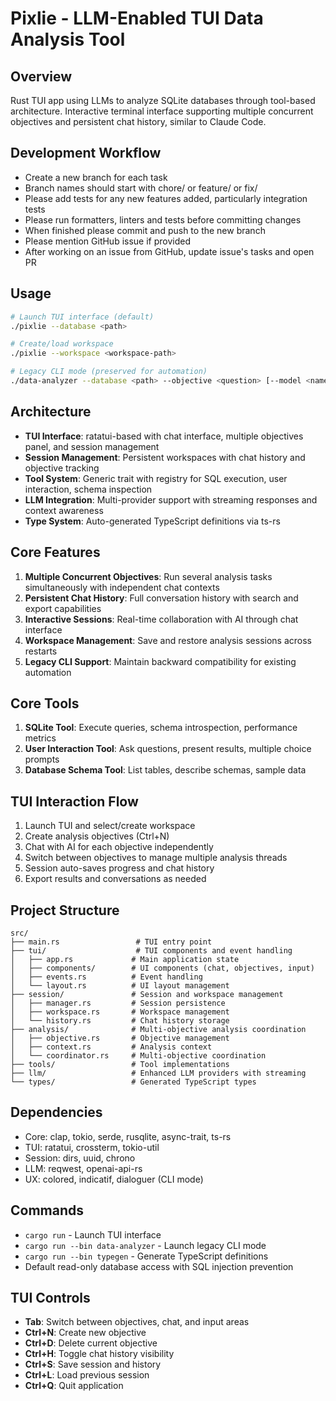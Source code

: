 # Pixlie - LLM-Enabled TUI Data Analysis Tool

## Overview
Rust TUI app using LLMs to analyze SQLite databases through tool-based architecture. Interactive terminal interface supporting multiple concurrent objectives and persistent chat history, similar to Claude Code.

## Development Workflow
- Create a new branch for each task
- Branch names should start with chore/ or feature/ or fix/
- Please add tests for any new features added, particularly integration tests
- Please run formatters, linters and tests before committing changes
- When finished please commit and push to the new branch
- Please mention GitHub issue if provided
- After working on an issue from GitHub, update issue's tasks and open PR

## Usage
```bash
# Launch TUI interface (default)
./pixlie --database <path>

# Create/load workspace
./pixlie --workspace <workspace-path>

# Legacy CLI mode (preserved for automation)
./data-analyzer --database <path> --objective <question> [--model <name>] [--max-iterations <n>]
```

## Architecture
- **TUI Interface**: ratatui-based with chat interface, multiple objectives panel, and session management
- **Session Management**: Persistent workspaces with chat history and objective tracking
- **Tool System**: Generic trait with registry for SQL execution, user interaction, schema inspection
- **LLM Integration**: Multi-provider support with streaming responses and context awareness
- **Type System**: Auto-generated TypeScript definitions via ts-rs

## Core Features
1. **Multiple Concurrent Objectives**: Run several analysis tasks simultaneously with independent chat contexts
2. **Persistent Chat History**: Full conversation history with search and export capabilities
3. **Interactive Sessions**: Real-time collaboration with AI through chat interface
4. **Workspace Management**: Save and restore analysis sessions across restarts
5. **Legacy CLI Support**: Maintain backward compatibility for existing automation

## Core Tools
1. **SQLite Tool**: Execute queries, schema introspection, performance metrics
2. **User Interaction Tool**: Ask questions, present results, multiple choice prompts
3. **Database Schema Tool**: List tables, describe schemas, sample data

## TUI Interaction Flow
1. Launch TUI and select/create workspace
2. Create analysis objectives (Ctrl+N)
3. Chat with AI for each objective independently
4. Switch between objectives to manage multiple analysis threads
5. Session auto-saves progress and chat history
6. Export results and conversations as needed

## Project Structure
```
src/
├── main.rs                 # TUI entry point
├── tui/                    # TUI components and event handling
│   ├── app.rs             # Main application state
│   ├── components/        # UI components (chat, objectives, input)
│   ├── events.rs          # Event handling
│   └── layout.rs          # UI layout management
├── session/               # Session and workspace management
│   ├── manager.rs         # Session persistence
│   ├── workspace.rs       # Workspace management
│   └── history.rs         # Chat history storage
├── analysis/              # Multi-objective analysis coordination
│   ├── objective.rs       # Objective management
│   ├── context.rs         # Analysis context
│   └── coordinator.rs     # Multi-objective coordination
├── tools/                 # Tool implementations
├── llm/                   # Enhanced LLM providers with streaming
└── types/                 # Generated TypeScript types
```

## Dependencies
- Core: clap, tokio, serde, rusqlite, async-trait, ts-rs
- TUI: ratatui, crossterm, tokio-util
- Session: dirs, uuid, chrono
- LLM: reqwest, openai-api-rs
- UX: colored, indicatif, dialoguer (CLI mode)

## Commands
- `cargo run` - Launch TUI interface
- `cargo run --bin data-analyzer` - Launch legacy CLI mode
- `cargo run --bin typegen` - Generate TypeScript definitions
- Default read-only database access with SQL injection prevention

## TUI Controls
- **Tab**: Switch between objectives, chat, and input areas
- **Ctrl+N**: Create new objective
- **Ctrl+D**: Delete current objective  
- **Ctrl+H**: Toggle chat history visibility
- **Ctrl+S**: Save session and history
- **Ctrl+L**: Load previous session
- **Ctrl+Q**: Quit application
